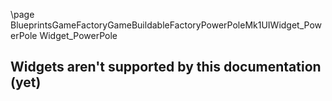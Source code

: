 \page BlueprintsGameFactoryGameBuildableFactoryPowerPoleMk1UIWidget_PowerPole Widget_PowerPole
## Widgets aren't supported by this documentation (yet)
